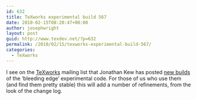 ```yaml
---
id: 632
title: TeXworks experimental build 567
date: 2010-02-15T08:20:47+00:00
author: josephwright
layout: post
guid: http://www.texdev.net/?p=632
permalink: /2010/02/15/texworks-experimental-build-567/
categories:
  - TeXworks
---
```

I see on the [TeXworks](http://www.texworks.org/) mailing list that Jonathan Kew has posted [new builds](http://code.google.com/p/texworks/downloads/list) of the ‘bleeding edge’ experimental code. For those of us who use them (and find them pretty stable) this will add a number of refinements, from the look of the change log.
